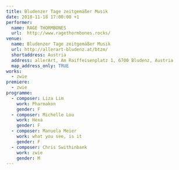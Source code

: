 ```yaml
---
title: Bludenzer Tage zeitgemäßer Musik
date: 2018-11-18 17:00:00 +1
performer:
  name: RAGE THORMBONES
  url:  http://www.ragethormbones.rocks/
venue:
  name: Bludenzer Tage zeitgemäßer Musik
  url: http://allerart-bludenz.at/btzm/
  shortaddress: Austria
  address: allerArt, Am Raiffeisenplatz 1, 6700 Bludenz, Austria
  map_address_only: TRUE
works:
  - zwie
premiere:
  - zwie
programme:
  - composer: Liza Lim
    work: Pharmakon
    gender: F
  - composer: Michelle Lou
    work: Hexa
    gender: F
  - composer: Manuela Meier
    work: what you see, is it
    gender: F
  - composer: Chris Swithinbank
    work: zwie
    gender: M
---
```

